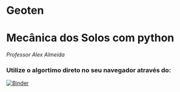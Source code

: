 # Geoten
# Mecânica dos Solos com python
_Professor Alex Almeida_

### Utilize o algortimo direto no seu navegador através do:

[![Binder](https://mybinder.org/badge_logo.svg)](https://mybinder.org/v2/gh/alexeldorado/Geoten/HEAD)

